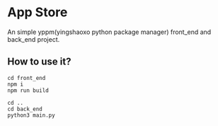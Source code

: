 # App Store
An simple yppm(yingshaoxo python package manager) front_end and back_end project.

## How to use it?
```
cd front_end
npm i
npm run build

cd ..
cd back_end
python3 main.py
```
